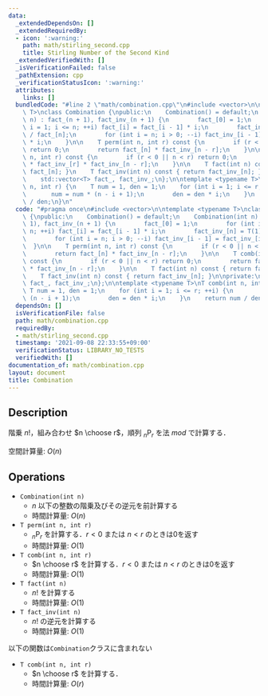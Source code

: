 ```yaml
---
data:
  _extendedDependsOn: []
  _extendedRequiredBy:
  - icon: ':warning:'
    path: math/stirling_second.cpp
    title: Stirling Number of the Second Kind
  _extendedVerifiedWith: []
  _isVerificationFailed: false
  _pathExtension: cpp
  _verificationStatusIcon: ':warning:'
  attributes:
    links: []
  bundledCode: "#line 2 \"math/combination.cpp\"\n#include <vector>\n\ntemplate <typename\
    \ T>\nclass Combination {\npublic:\n    Combination() = default;\n    Combination(int\
    \ n) : fact_(n + 1), fact_inv_(n + 1) {\n        fact_[0] = 1;\n        for (int\
    \ i = 1; i <= n; ++i) fact_[i] = fact_[i - 1] * i;\n        fact_inv_[n] = T(1)\
    \ / fact_[n];\n        for (int i = n; i > 0; --i) fact_inv_[i - 1] = fact_inv_[i]\
    \ * i;\n    }\n\n    T perm(int n, int r) const {\n        if (r < 0 || n < r)\
    \ return 0;\n        return fact_[n] * fact_inv_[n - r];\n    }\n\n    T comb(int\
    \ n, int r) const {\n        if (r < 0 || n < r) return 0;\n        return fact_[n]\
    \ * fact_inv_[r] * fact_inv_[n - r];\n    }\n\n    T fact(int n) const { return\
    \ fact_[n]; }\n    T fact_inv(int n) const { return fact_inv_[n]; }\n\nprivate:\n\
    \    std::vector<T> fact_, fact_inv_;\n};\n\ntemplate <typename T>\nT comb(int\
    \ n, int r) {\n    T num = 1, den = 1;\n    for (int i = 1; i <= r; ++i) {\n \
    \       num = num * (n - i + 1);\n        den = den * i;\n    }\n    return num\
    \ / den;\n}\n"
  code: "#pragma once\n#include <vector>\n\ntemplate <typename T>\nclass Combination\
    \ {\npublic:\n    Combination() = default;\n    Combination(int n) : fact_(n +\
    \ 1), fact_inv_(n + 1) {\n        fact_[0] = 1;\n        for (int i = 1; i <=\
    \ n; ++i) fact_[i] = fact_[i - 1] * i;\n        fact_inv_[n] = T(1) / fact_[n];\n\
    \        for (int i = n; i > 0; --i) fact_inv_[i - 1] = fact_inv_[i] * i;\n  \
    \  }\n\n    T perm(int n, int r) const {\n        if (r < 0 || n < r) return 0;\n\
    \        return fact_[n] * fact_inv_[n - r];\n    }\n\n    T comb(int n, int r)\
    \ const {\n        if (r < 0 || n < r) return 0;\n        return fact_[n] * fact_inv_[r]\
    \ * fact_inv_[n - r];\n    }\n\n    T fact(int n) const { return fact_[n]; }\n\
    \    T fact_inv(int n) const { return fact_inv_[n]; }\n\nprivate:\n    std::vector<T>\
    \ fact_, fact_inv_;\n};\n\ntemplate <typename T>\nT comb(int n, int r) {\n   \
    \ T num = 1, den = 1;\n    for (int i = 1; i <= r; ++i) {\n        num = num *\
    \ (n - i + 1);\n        den = den * i;\n    }\n    return num / den;\n}"
  dependsOn: []
  isVerificationFile: false
  path: math/combination.cpp
  requiredBy:
  - math/stirling_second.cpp
  timestamp: '2021-09-08 22:33:55+09:00'
  verificationStatus: LIBRARY_NO_TESTS
  verifiedWith: []
documentation_of: math/combination.cpp
layout: document
title: Combination
---
```


## Description

階乗 $n!$，組み合わせ $n \choose r$，順列 $_n \mathrm{P} _r$ を法 $mod$ で計算する．

空間計算量: $O(n)$

## Operations

- `Combination(int n)`
    - $n$ 以下の整数の階乗及びその逆元を前計算する
    - 時間計算量: $O(n)$
- `T perm(int n, int r)`
    - $_n \mathrm{P} _r$ を計算する．$r < 0$ または $n < r$ のときは0を返す
    - 時間計算量: $O(1)$
- `T comb(int n, int r)`
    - $n \choose r$ を計算する．$r < 0$ または $n < r$ のときは0を返す
    - 時間計算量: $O(1)$
- `T fact(int n)`
    - $n!$ を計算する
    - 時間計算量: $O(1)$
- `T fact_inv(int n)`
    - $n!$ の逆元を計算する
    - 時間計算量: $O(1)$

以下の関数は`Combination`クラスに含まれない

- `T comb(int n, int r)`
    - $n \choose r$ を計算する．
    - 時間計算量: $O(r)$